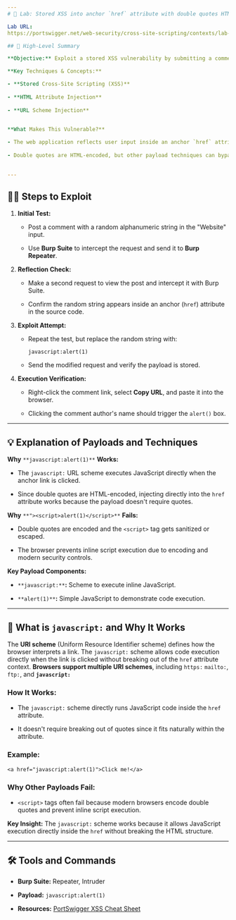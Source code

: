```yaml
--- 
# 🧪 Lab: Stored XSS into anchor `href` attribute with double quotes HTML-encoded

Lab URL:
https://portswigger.net/web-security/cross-site-scripting/contexts/lab-href-attribute-double-quotes-html-encoded

## 🎯 High-Level Summary

**Objective:** Exploit a stored XSS vulnerability by submitting a comment that calls the `alert` function when the comment author's name is clicked.

**Key Techniques & Concepts:**

- **Stored Cross-Site Scripting (XSS)**
    
- **HTML Attribute Injection**
    
- **URL Scheme Injection**
    

**What Makes This Vulnerable?**

- The web application reflects user input inside an anchor `href` attribute without proper validation.
    
- Double quotes are HTML-encoded, but other payload techniques can bypass this restriction.
    

---
```


## 🧑‍💻 Steps to Exploit

1. **Initial Test:**
    
    - Post a comment with a random alphanumeric string in the "Website" input.
        
    - Use **Burp Suite** to intercept the request and send it to **Burp Repeater**.
        
2. **Reflection Check:**
    
    - Make a second request to view the post and intercept it with Burp Suite.
        
    - Confirm the random string appears inside an anchor (`href`) attribute in the source code.
        
3. **Exploit Attempt:**
    
    - Repeat the test, but replace the random string with:
        
        ```
        javascript:alert(1)
        ```
        
    - Send the modified request and verify the payload is stored.
        
4. **Execution Verification:**
    
    - Right-click the comment link, select **Copy URL**, and paste it into the browser.
        
    - Clicking the comment author's name should trigger the `alert()` box.
        

---

## 💡 Explanation of Payloads and Techniques

**Why** `**javascript:alert(1)**` **Works:**

- The `javascript:` URL scheme executes JavaScript directly when the anchor link is clicked.
    
- Since double quotes are HTML-encoded, injecting directly into the `href` attribute works because the payload doesn't require quotes.


**Why** `**"><script>alert(1)</script>**` **Fails:**

- Double quotes are encoded and the `<script>` tag gets sanitized or escaped.
    
- The browser prevents inline script execution due to encoding and modern security controls.


**Key Payload Components:**

- `**javascript:**`**:** Scheme to execute inline JavaScript.
    
- `**alert(1)**`**:** Simple JavaScript to demonstrate code execution.


---

## 📖 What is `javascript:` and Why It Works

The **URI scheme** (Uniform Resource Identifier scheme) defines how the browser interprets a link. The `javascript:` scheme allows code execution directly when the link is clicked without breaking out of the `href` attribute context. **Browsers support multiple URI schemes**, including `https:`  `mailto:`, `ftp:`, and **`javascript:`** 

### How It Works:

- The `javascript:` scheme directly runs JavaScript code inside the `href` attribute.
    
- It doesn't require breaking out of quotes since it fits naturally within the attribute.


### Example:

```
<a href="javascript:alert(1)">Click me!</a>
```

### Why Other Payloads Fail:

- `<script>` tags often fail because modern browsers encode double quotes and prevent inline script execution.


**Key Insight:** The `javascript:` scheme works because it allows JavaScript execution directly inside the `href` without breaking the HTML structure.


---

## 🛠️ Tools and Commands

- **Burp Suite:** Repeater, Intruder
    
- **Payload:** `javascript:alert(1)`
    
- **Resources:** [PortSwigger XSS Cheat Sheet](https://portswigger.net/web-security/cross-site-scripting/cheat-sheet)